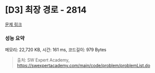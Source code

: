 # [D3] 최장 경로 - 2814 

[문제 링크](https://swexpertacademy.com/main/code/problem/problemDetail.do?contestProbId=AV7GOPPaAeMDFAXB) 

### 성능 요약

메모리: 22,720 KB, 시간: 161 ms, 코드길이: 979 Bytes



> 출처: SW Expert Academy, https://swexpertacademy.com/main/code/problem/problemList.do
